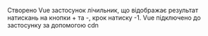 Створено Vue застосунок лічильник, що відображає результат натискань на кнопки + та -, крок натиску -1. Vue підключено до застосунку за допомогою cdn
